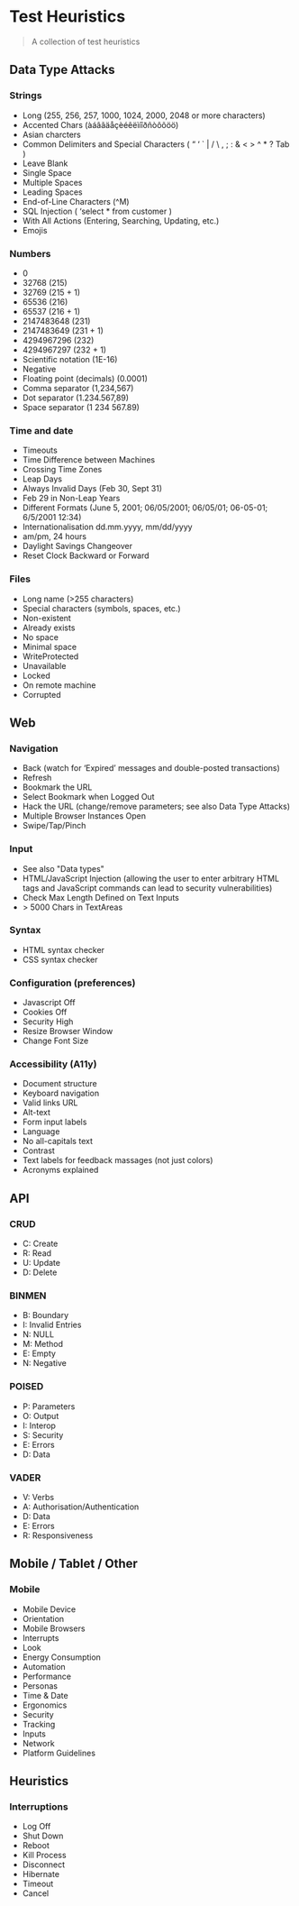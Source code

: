 # Test Heuristics

> A collection of test heuristics

## Data Type Attacks

### Strings

- Long (255, 256, 257, 1000, 1024, 2000, 2048 or more characters)
- Accented Chars (àáâãäåçèéêëìíîðñòôõöö)
- Asian charcters
- Common Delimiters and Special Characters ( “ ‘ \` | / \ , ; : & < > ^ * ? Tab )
- Leave Blank
- Single Space
- Multiple Spaces
- Leading Spaces
- End-of-Line Characters (^M)
- SQL Injection ( ‘select * from customer )
- With All Actions (Entering, Searching, Updating, etc.)
- Emojis

### Numbers

- 0
- 32768 (215)
- 32769 (215 + 1)
- 65536 (216)
- 65537 (216 + 1)
- 2147483648 (231)
- 2147483649 (231 + 1)
- 4294967296 (232)
- 4294967297 (232 + 1)
- Scientific notation (1E-16)
- Negative
- Floating point (decimals) (0.0001)
- Comma separator (1,234,567)
- Dot separator (1.234.567,89)
- Space separator (1 234 567.89)

### Time and date

- Timeouts
- Time Difference between Machines
- Crossing Time Zones
- Leap Days
- Always Invalid Days (Feb 30, Sept 31)
- Feb 29 in Non-Leap Years
- Different Formats (June 5, 2001; 06/05/2001; 06/05/01; 06-05-01; 6/5/2001 12:34)
- Internationalisation dd.mm.yyyy, mm/dd/yyyy 
- am/pm, 24 hours
- Daylight Savings Changeover
- Reset Clock Backward or Forward

### Files

- Long name (>255 characters)
- Special characters (symbols, spaces, etc.)
- Non-existent
- Already exists
- No space
- Minimal space
- WriteProtected
- Unavailable
- Locked
- On remote machine
- Corrupted

## Web

### Navigation

- Back (watch for ‘Expired’ messages and double-posted transactions)
- Refresh
- Bookmark the URL
- Select Bookmark when Logged Out
- Hack the URL (change/remove parameters; see also Data Type Attacks)
- Multiple Browser Instances Open
- Swipe/Tap/Pinch

### Input

- See also "Data types"
- HTML/JavaScript Injection (allowing the user to enter arbitrary HTML tags and JavaScript commands can lead to security vulnerabilities)
- Check Max Length Defined on Text Inputs
- \> 5000 Chars in TextAreas

### Syntax

- HTML syntax checker 
- CSS syntax checker

### Configuration (preferences)

- Javascript Off
- Cookies Off
- Security High
- Resize Browser Window
- Change Font Size

### Accessibility (A11y)

- Document structure
- Keyboard navigation
- Valid links URL
- Alt-text
- Form input labels
- Language
- No all-capitals text
- Contrast
- Text labels for feedback massages (not just colors)
- Acronyms explained

## API

### CRUD

- C: Create
- R: Read
- U: Update
- D: Delete

### BINMEN

- B: Boundary
- I: Invalid Entries
- N: NULL
- M: Method
- E: Empty
- N: Negative

### POISED

- P: Parameters
- O: Output
- I: Interop
- S: Security
- E: Errors
- D: Data

### VADER

- V: Verbs
- A: Authorisation/Authentication
- D: Data
- E: Errors
- R: Responsiveness

## Mobile / Tablet / Other

### Mobile

- Mobile Device
- Orientation
- Mobile Browsers
- Interrupts
- Look
- Energy Consumption
- Automation
- Performance
- Personas
- Time & Date
- Ergonomics
- Security
- Tracking
- Inputs
- Network
- Platform Guidelines

## Heuristics

### Interruptions

- Log Off
- Shut Down
- Reboot
- Kill Process
- Disconnect
- Hibernate
- Timeout
- Cancel

